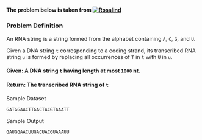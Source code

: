 #### The problem below is taken from [![Rosalind](http://rosalind.info/static/img/logo.png?v=1526042457 "Rosalind")](http://rosalind.info/problems/list-view/)

### Problem Definition

An RNA string is a string formed from the alphabet containing `A`, `C`, `G`, and `U`.

Given a DNA string `t` corresponding to a coding strand, its transcribed RNA string `u` is formed by replacing all occurrences of `T` in `t` with `U` in `u`.


#### Given: A DNA string `t` having length at most `1000` nt.

#### Return: The transcribed RNA string of `t`


Sample Dataset

```
GATGGAACTTGACTACGTAAATT
```

Sample Output

```
GAUGGAACUUGACUACGUAAAUU
```
